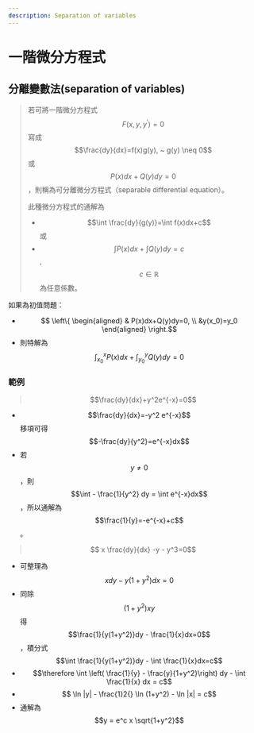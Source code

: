 ```yaml
---
description: Separation of variables
---
```


# 一階微分方程式

## 分離變數法\(separation of variables\)

> 若可將一階微分方程式$$F(x,y,y^{'})=0$$寫成 $$\frac{dy}{dx}=f(x)g(y), ~ g(y) \neq 0$$或$$P(x)dx+Q(y)dy=0$$，則稱為可分離微分方程式（separable differential equation）。
>
> 此種微分方程式的通解為
>
> * $$\int \frac{dy}{g(y)}=\int f(x)dx+c$$或
> * $$\int P(x)dx + \int Q(y)dy=c$$, $$c \in \mathbb{R}$$為任意係數。

如果為初值問題：

* $$ \left\{  \begin{aligned} & P(x)dx+Q(y)dy=0, \\ &y(x_0)=y_0 \end{aligned} \right.$$
* 則特解為 $$\int_{x_0}^x P(x)dx+\int_{y_0}^y Q(y)dy=0$$

### 範例

> $$\frac{dy}{dx}+y^2e^{-x}=0$$

* $$\frac{dy}{dx}=-y^2 e^{-x}$$移項可得$$-\frac{dy}{y^2}=e^{-x}dx$$
* 若$$y\neq 0$$，則$$\int - \frac{1}{y^2} dy = \int e^{-x}dx$$，所以通解為$$\frac{1}{y}=-e^{-x}+c$$。

> $$ x \frac{dy}{dx} -y - y^3=0$$

* 可整理為 $$xdy - y(1+y^2)dx=0$$
* 同除$$(1+y^2)xy$$得 $$\frac{1}{y(1+y^2)}dy - \frac{1}{x}dx=0$$，積分式 $$\int  \frac{1}{y(1+y^2)}dy - \int \frac{1}{x}dx=c$$
* $$\therefore \int \left( \frac{1}{y} - \frac{y}{1+y^2}\right) dy - \int \frac{1}{x} dx = c$$
* $$ \ln |y| - \frac{1}2{} \ln (1+y^2) - \ln |x| = c$$
* 通解為 $$y = e^c x \sqrt{1+y^2}$$



